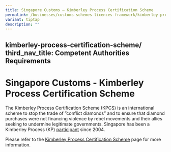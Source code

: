 ```yaml
---
title: Singapore Customs – Kimberley Process Certification Scheme
permalink: /businesses/customs-schemes-licences-framework/kimberley-process-certification-scheme/
variant: tiptap
description: ""
---
```

kimberley-process-certification-scheme/
third_nav_title: Competent Authorities Requirements
---


# Singapore Customs - Kimberley Process Certification Scheme

The Kimberley Process Certification Scheme (KPCS) is an international scheme to stop the trade of ”conflict diamonds” and to ensure that diamond purchases were not financing violence by rebel movements and their allies seeking to undermine legitimate governments. Singapore has been a Kimberley Process (KP)  [participant](/news-and-media/circulars/2004-03-31-Circular072004.pdf)  since 2004.

Please refer to the  [Kimberley Process Certification Scheme](/businesses/customs-schemes-licences-framework/kimberley-process-certification-scheme)  page for more information.